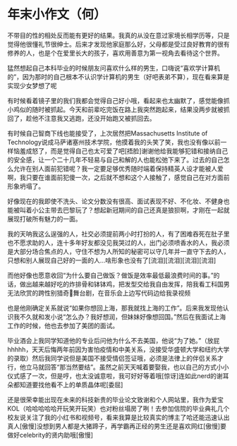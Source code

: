 年末小作文（何）
===

<!-- 原文使用 zh-Hans -->

不带目的性的相处反而能有更好的结果。我真的从没在意过家境长相学历等，只是觉得他很懂礼节很绅士。后来才发现他家庭那么好，父母都是受过良好教育的很有修养的人，也是个在爱里长大的孩子，喜欢用善意为第一视角去看待这个世界。

猛然想起自己本科毕业的时候朋友问喜欢什么样的男生，口嗨说“喜欢学计算机的”，因为那时的自己根本不认识学计算机的男生（好吧表弟不算），现在看来算是实现少女梦想了呢

有时候看着镜子里的我们我都会觉得自己好小哦，看起来也太幽默了，感觉能像抓小鸡似的随时被抓起。今天和前辈吃完饭在路上我突然跑起来，结果没两步就被抓回了，趁他不注意我又逃跑，还没开始跑又被抓回去。

有时候自己智商下线也能接受了，上次居然把Massachusetts Institute of Technology说成马萨诸塞州技术学院，他摸着我的头笑了笑，我也没有像以前一样恼羞成怒了，而是觉得自己也太可爱了吧[捂脸]谢谢他给我能够犯错和接纳自己的安全感，让一个二十几年不轻易与自己和解的人也能松弛下来了。过去的自己怎么允许在别人面前犯错呢？我一定要足够优秀随时端着保持精英人设才能被人爱啊，我只要在谁面前犯傻一次，之后就不想和这个人接触了，感觉自己在对方面前形象坍塌了。

好像现在的我即使不洗头、论文分数没有很高、面试表现不好、不化妆、不健身也能被叫着小公主带去巴黎玩了？想起新冠期间的自己还真是狼狈啊，才刚在一起就展现打破所有魅力的一面。

我的天呐我这么逞强的人，社交必须提前两小时打扮的人，有了困难吞死在肚子里也不愿求助的人，连十多年好友都没见我哭过的人，出门必须喷香水的人，我必须是大部分场合焦点的人，守住不想为人所知的秘密可以守几年并一直守下去的人，只想和别人展现自己好的一面的人…啥形象也没有了[流泪][流泪][流泪][流泪]

而他好像也愿意收回“为什么要自己做饭？做饭是效率最低最浪费时间的事。”的话，做出越来越好吃的炸排骨和钵钵鸡，把发型交给我自由发挥，陪我看工科国男无法欣赏的跨性别猎奇🔞舞台剧，在音乐会上边写代码边给我录视频

也是他刚确定关系就说“如果你想回上海，那我就找上海的工作”。后来我发现他认识我不久就和发小说“怎么办？我好想润，但妹妹好像想回国。”然后在我面试上海工作的时候，他也去参加了美团的面试。

毕业酒会上我同学知道他的专业后问他为什么不去美国，他说“为了她。”（放屁hhhhh，天天后悔两年前因为害怕疫情和中美关系，没接受华盛顿大学和纽约大学的录取）然后我同学说但是美国不接受情侣签证哦，必须是法律上的伴侣关系才行，他立马就回答“那当然要结”。虽然之前天天喊着要娶我，也以自己的方式小小仪式感了一次，但是哼，也太没诚意啦，我可好好等着哦[惊讶]连如此nerd的谢耳朵都知道要找他看不上的单质晶体呢[委屈]

还是很荣幸能出现在未来的科技新贵的毕业论文致谢和个人网站里，我作为爱宝KOL（哈哈哈哈哈开玩笑开玩笑）也对粉丝塌房了咧！去参加信院的毕业典礼几个校友说关注了我的小红书和视频号，看来我算是比较真实的博主了哈还能迅速认出真人[傲慢]没想到男人都是大猪蹄子，再学霸再正经的男生还是喜欢网红[傲慢]要做好celebrity的贤内助哦[傲慢]
